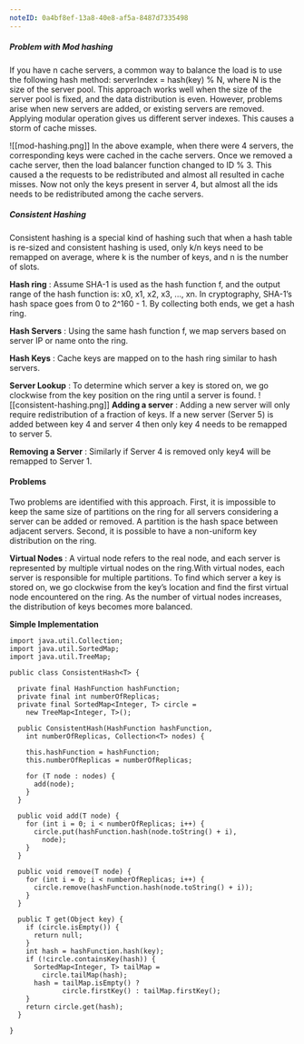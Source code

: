 ```yaml
---
noteID: 0a4bf8ef-13a8-40e8-af5a-8487d7335498
---
```

##### Problem with Mod hashing
If you have n cache servers, a common way to balance the load is to use the following hash method:
serverIndex = hash(key) % N, where N is the size of the server pool.
This approach works well when the size of the server pool is fixed, and the data distribution is even. However, problems arise when new servers are added, or existing servers are removed. Applying modular operation gives us different server indexes. This causes a storm of cache misses.

![[mod-hashing.png]]
In the above example, when there were 4 servers, the corresponding keys were cached in the cache servers. Once we removed a cache server, then the load balancer function changed to ID % 3. This caused a the requests to be redistributed and almost all resulted in cache misses. Now not only the keys present in server 4, but almost all the ids needs to be redistributed among the cache servers.


##### Consistent Hashing
Consistent hashing is a special kind of hashing such that when a hash table is re-sized and consistent hashing is used, only k/n keys need to be remapped on average, where k is the number of keys, and n is the number of slots.

**Hash ring** : Assume SHA-1 is used as the hash function f, and the output range of the hash function is: x0, x1, x2, x3, ..., xn. In cryptography, SHA-1’s hash space goes from 0 to 2^160 - 1. By collecting both ends, we get a hash ring.

**Hash Servers** : Using the same hash function f, we map servers based on server IP or name onto the ring.

**Hash Keys** : Cache keys are mapped on to the hash ring similar to hash servers.

**Server Lookup** : To determine which server a key is stored on, we go clockwise from the key position on the ring until a server is found.
![[consistent-hashing.png]]
**Adding a server** : Adding a new server will only require redistribution of a fraction of keys. If a new server (Server 5) is added between key 4 and server 4 then only key 4 needs to be remapped to server 5. 

**Removing a Server** : Similarly if Server 4 is removed only key4 will be remapped to Server 1.

#### Problems
Two problems are identified with this approach. First, it is impossible to keep the same size of partitions on the ring for all servers considering a server can be added or removed. A partition is the hash space between adjacent servers.
Second, it is possible to have a non-uniform key distribution on the ring.

**Virtual Nodes** : A virtual node refers to the real node, and each server is represented by multiple virtual nodes on the ring.With virtual nodes, each server is responsible for multiple partitions. To find which server a key is stored on, we go clockwise from the key’s location and find the first virtual node encountered on the ring. As the number of virtual nodes increases, the distribution of keys becomes more balanced.

**Simple Implementation**

```
import java.util.Collection;  
import java.util.SortedMap;  
import java.util.TreeMap;  
  
public class ConsistentHash<T> {  
  
  private final HashFunction hashFunction;  
  private final int numberOfReplicas;  
  private final SortedMap<Integer, T> circle =  
    new TreeMap<Integer, T>();  
  
  public ConsistentHash(HashFunction hashFunction,  
    int numberOfReplicas, Collection<T> nodes) {  
  
    this.hashFunction = hashFunction;  
    this.numberOfReplicas = numberOfReplicas;  
  
    for (T node : nodes) {  
      add(node);  
    }  
  }  
  
  public void add(T node) {  
    for (int i = 0; i < numberOfReplicas; i++) {  
      circle.put(hashFunction.hash(node.toString() + i),  
        node);  
    }  
  }  
  
  public void remove(T node) {  
    for (int i = 0; i < numberOfReplicas; i++) {  
      circle.remove(hashFunction.hash(node.toString() + i));  
    }  
  }  
  
  public T get(Object key) {  
    if (circle.isEmpty()) {  
      return null;  
    }  
    int hash = hashFunction.hash(key);  
    if (!circle.containsKey(hash)) {  
      SortedMap<Integer, T> tailMap =  
        circle.tailMap(hash);  
      hash = tailMap.isEmpty() ?  
             circle.firstKey() : tailMap.firstKey();  
    }  
    return circle.get(hash);  
  }   
  
}
```

